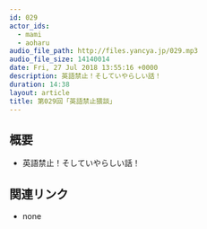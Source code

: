 ```yaml
---
id: 029
actor_ids:
  - mami
  - aoharu
audio_file_path: http://files.yancya.jp/029.mp3
audio_file_size: 14140014
date: Fri, 27 Jul 2018 13:55:16 +0000
description: 英語禁止！そしていやらしい話！
duration: 14:38
layout: article
title: 第029回「英語禁止猥談」
---
```

## 概要

* 英語禁止！そしていやらしい話！

## 関連リンク

* none
